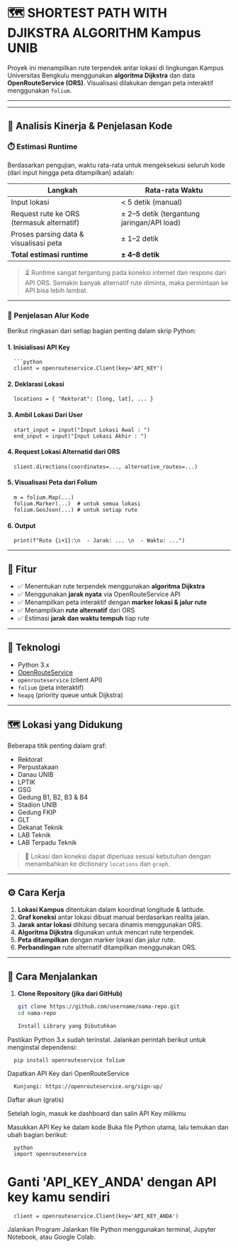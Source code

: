 # 🗺️ SHORTEST PATH WITH DJIKSTRA ALGORITHM Kampus UNIB

Proyek ini menampilkan rute terpendek antar lokasi di lingkungan Kampus Universitas Bengkulu menggunakan **algoritma Dijkstra** dan data **OpenRouteService (ORS)**. Visualisasi dilakukan dengan peta interaktif menggunakan `folium`.


---

---

## 🧪 Analisis Kinerja & Penjelasan Kode

### ⏱️ Estimasi Runtime

Berdasarkan pengujian, waktu rata-rata untuk mengeksekusi seluruh kode (dari input hingga peta ditampilkan) adalah:

| Langkah                              | Rata-rata Waktu |
|-------------------------------------|-----------------|
| Input lokasi                        | < 5 detik (manual) |
| Request rute ke ORS (termasuk alternatif) | ± 2–5 detik (tergantung jaringan/API load) |
| Proses parsing data & visualisasi peta | ± 1–2 detik |
| **Total estimasi runtime**         | **± 4–8 detik** |

> ⏳ Runtime sangat tergantung pada koneksi internet dan respons dari API ORS. Semakin banyak alternatif rute diminta, maka permintaan ke API bisa lebih lambat.

---

### 🧠 Penjelasan Alur Kode

Berikut ringkasan dari setiap bagian penting dalam skrip Python:

 #### 1. **Inisialisasi API Key**
      ```python
      client = openrouteservice.Client(key='API_KEY')
 #### 2. **Deklarasi Lokasi**
      locations = { "Rektorat": [long, lat], ... }
 #### 3. **Ambil Lokasi Dari User**
      start_input = input("Input Lokasi Awal : ")
      end_input = input("Input Lokasi Akhir : ")
 #### 4. **Request Lokasi Alternatid dari ORS**
      client.directions(coordinates=..., alternative_routes=...)
 #### 5. **Visualisasi Peta dari Folium**
      m = folium.Map(...)
      folium.Marker(...)  # untuk semua lokasi
      folium.GeoJson(...) # untuk setiap rute
 #### 6. **Output**
      print(f"Rute {i+1}:\n  - Jarak: ... \n  - Waktu: ...")








---


## 📌 Fitur

- ✅ Menentukan rute terpendek menggunakan **algoritma Dijkstra**
- ✅ Menggunakan **jarak nyata** via OpenRouteService API
- ✅ Menampilkan peta interaktif dengan **marker lokasi & jalur rute**
- ✅ Menampilkan **rute alternatif** dari ORS
- ✅ Estimasi **jarak dan waktu tempuh** tiap rute

---

## 🧰 Teknologi

- Python 3.x
- [OpenRouteService](https://openrouteservice.org/)
- `openrouteservice` (client API)
- `folium` (peta interaktif)
- `heapq` (priority queue untuk Dijkstra)

---

## 🗺️ Lokasi yang Didukung

Beberapa titik penting dalam graf:
- Rektorat
- Perpustakaan
- Danau UNIB
- LPTIK
- GSG
- Gedung B1, B2, B3 & B4
- Stadion UNIB
- Gedung FKIP
- GLT
- Dekanat Teknik
- LAB Teknik
- LAB Terpadu Teknik

> 📌 Lokasi dan koneksi dapat diperluas sesuai kebutuhan dengan menambahkan ke dictionary `locations` dan `graph`.

---

## ⚙️ Cara Kerja

1. **Lokasi Kampus** ditentukan dalam koordinat longitude & latitude.
2. **Graf koneksi** antar lokasi dibuat manual berdasarkan realita jalan.
3. **Jarak antar lokasi** dihitung secara dinamis menggunakan ORS.
4. **Algoritma Dijkstra** digunakan untuk mencari rute terpendek.
5. **Peta ditampilkan** dengan marker lokasi dan jalur rute.
6. **Perbandingan** rute alternatif ditampilkan menggunakan ORS.

---

## 🚀 Cara Menjalankan

1. **Clone Repository (jika dari GitHub)**  
   ```bash
   git clone https://github.com/username/nama-repo.git
   cd nama-repo

   Install Library yang Dibutuhkan
Pastikan Python 3.x sudah terinstal. Jalankan perintah berikut untuk menginstal dependensi:

      pip install openrouteservice folium
Dapatkan API Key dari OpenRouteService

      Kunjungi: https://openrouteservice.org/sign-up/

Daftar akun (gratis)

Setelah login, masuk ke dashboard dan salin API Key milikmu

Masukkan API Key ke dalam kode
Buka file Python utama, lalu temukan dan ubah bagian berikut:

      python
      import openrouteservice

# Ganti 'API_KEY_ANDA' dengan API key kamu sendiri
      client = openrouteservice.Client(key='API_KEY_ANDA')
Jalankan Program
Jalankan file Python menggunakan terminal, Jupyter Notebook, atau Google Colab.

